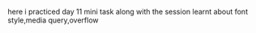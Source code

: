 here i practiced day 11 mini task along with the session
learnt about font style,media query,overflow